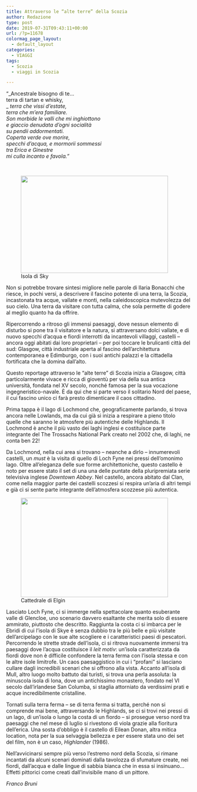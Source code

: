 ```yaml
---
title: Attraverso le “alte terre” della Scozia
author: Redazione
type: post
date: 2019-07-31T09:43:11+00:00
url: /?p=11678
colormag_page_layout:
  - default_layout
categories:
  - VIAGGI
tags:
  - Scozia
  - viaggi in Scozia

---
```

“_Ancestrale bisogno di te&#8230;  
terra di tartan e whisky,  
_ _terra che vissi d&#8217;estate,  
terra che m&#8217;era familiare.  
Son morbide le valli che mi inghiottono  
e giaccio denudata d&#8217;ogni socialità  
su pendii addormentati.  
Coperta verde ove morire,  
specchi d&#8217;acqua, e mormorii sommessi  
tra Erica e Ginestre  
mi culla incanto e favola.”_

&nbsp;

<figure id="attachment_11667" aria-describedby="caption-attachment-11667" style="width: 400px" class="wp-caption alignleft"><img decoding="async" loading="lazy" class="wp-image-11667" src="https://progressonline.it/wp-content/uploads/2019/07/Isola-di-Sky-EBRIDI-2-300x198.jpg" alt="" width="400" height="264" /><figcaption id="caption-attachment-11667" class="wp-caption-text">Isola di Sky</figcaption></figure>

Non si potrebbe trovare sintesi migliore nelle parole di Ilaria Bonacchi che riesce, in pochi versi, a descrivere il fascino potente di una terra, la Scozia, incastonata tra acque, vallate e monti, nella caleidoscopica mutevolezza del suo cielo. Una terra da visitare con tutta calma, che sola permette di godere al meglio quanto ha da offrire.

Ripercorrendo a ritroso gli immensi paesaggi, dove nessun elemento di disturbo si pone tra il visitatore e la natura, si attraversano dolci vallate, e di nuovo specchi d’acqua e fiordi interrotti da incantevoli villaggi, castelli – ancora oggi abitati dai loro proprietari – per poi toccare le brulicanti città del sud: Glasgow, città industriale aperta al fascino dell’architettura contemporanea e Edimburgo, con i suoi antichi palazzi e la cittadella fortificata che la domina dall’alto.

Questo reportage attraverso le “alte terre” di Scozia inizia a Glasgow, città particolarmente vivace e ricca di gioventù per via della sua antica università, fondata nel XV secolo, nonché famosa per la sua vocazione ingegneristico-navale. È da qui che si parte verso il solitario Nord del paese, il cui fascino unico ci farà presto dimenticare il caos cittadino.

Prima tappa è il lago di Lochmond che, geograficamente parlando, si trova ancora nelle Lowlands, ma da cui già si inizia a respirare a pieno titolo quelle che saranno le atmosfere più autentiche delle Highlands. Il Lochmond è anche il più vasto dei laghi inglesi e costituisce parte integrante del The Trossachs National Park creato nel 2002 che, di laghi, ne conta ben 22!

Da Lochmond, nella cui area si trovano – neanche a dirlo – innumerevoli castelli, un _must_ è la visita di quello di Loch Fyne nei pressi dell’omonimo lago. Oltre all’eleganza delle sue forme architettoniche, questo castello è noto per essere stato il set di una una delle puntate della pluripremiata serie televisiva inglese _Downtown Abbey_. Nel castello, ancora abitato dal Clan, come nella maggior parte dei castelli scozzesi si respira un’aria di altri tempi e già ci si sente parte integrante dell’atmosfera scozzese più autentica.

<figure id="attachment_11665" aria-describedby="caption-attachment-11665" style="width: 400px" class="wp-caption alignright"><img decoding="async" loading="lazy" class="wp-image-11665" src="https://progressonline.it/wp-content/uploads/2019/07/Cattedrale-di-Elgin-300x203.jpg" alt="" width="400" height="270" /><figcaption id="caption-attachment-11665" class="wp-caption-text">Cattedrale di Elgin</figcaption></figure>

Lasciato Loch Fyne, ci si immerge nella spettacolare quanto esuberante valle di Glencloe, uno scenario davvero esaltante che merita solo di essere ammirato, piuttosto che descritto. Raggiunta la costa ci si imbarca per le Ebridi di cui l’isola di Skye è senza dubbio tra le più belle e più visitate dell’arcipelago con le sue alte scogliere e i caratteristici paesi di pescatori. Percorrendo le strette strade dell’isola, ci si ritrova nuovamente immersi tra paesaggi dove l’acqua costituisce il _leit motiv_: un’isola caratterizzata da fiordi dove non è difficile confondere la terra ferma con l’isola stessa e con le altre isole limitrofe. Un caos paesaggistico in cui i “profani” si lasciano cullare dagli incredibili scenari che si offrono alla vista. Accanto all’isola di Mull, altro luogo molto battuto dai turisti, si trova una perla assoluta: la minuscola isola di Iona, dove un antichissimo monastero, fondato nel VI secolo dall’irlandese San Columba, si staglia attorniato da verdissimi prati e acque incredibilmente cristalline.

Tornati sulla terra ferma – se di terra ferma si tratta, perché non si comprende mai bene, attraversando le Highlands, se ci si trovi nei pressi di un lago, di un’isola o lungo la costa di un fiordo – si prosegue verso nord tra paesaggi che nel mese di luglio si rivestono di viola grazie alla fioritura dell’erica. Una sosta d’obbligo è il castello di Eilean Donan, altra mitica location, nota per la sua selvaggia bellezza e per essere stata uno dei set del film, non è un caso, _Highlander_ (1986).

Nell’avvicinarsi sempre più verso l’estremo nord della Scozia, si rimane incantati da alcuni scenari dominati dalla tavolozza di sfumature create, nei fiordi, dall’acqua e dalle lingue di sabbia bianca che in essa si insinuano… Effetti pittorici come creati dall’invisibile mano di un pittore.

_Franco Bruni_